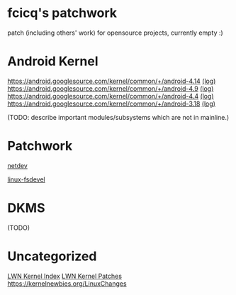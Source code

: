 # fcicq's patchwork
patch (including others' work) for opensource projects, currently empty :)

# Android Kernel
https://android.googlesource.com/kernel/common/+/android-4.14 [(log)](https://android.googlesource.com/kernel/common/+log/android-4.14)
https://android.googlesource.com/kernel/common/+/android-4.9 [(log)](https://android.googlesource.com/kernel/common/+log/android-4.9)
https://android.googlesource.com/kernel/common/+/android-4.4 [(log)](https://android.googlesource.com/kernel/common/+log/android-4.4)
https://android.googlesource.com/kernel/common/+/android-3.18 [(log)](https://android.googlesource.com/kernel/common/+log/android-3.18)

(TODO: describe important modules/subsystems which are not in mainline.)

# Patchwork
[netdev](https://patchwork.ozlabs.org/project/netdev/list/?state=%2a)

[linux-fsdevel](https://patchwork.kernel.org/project/linux-fsdevel/list/?state=%2a)

# DKMS
(TODO)

# Uncategorized
[LWN Kernel Index](https://lwn.net/Kernel/Index/)
[LWN Kernel Patches](https://lwn.net/Kernel/Patches)
https://kernelnewbies.org/LinuxChanges
